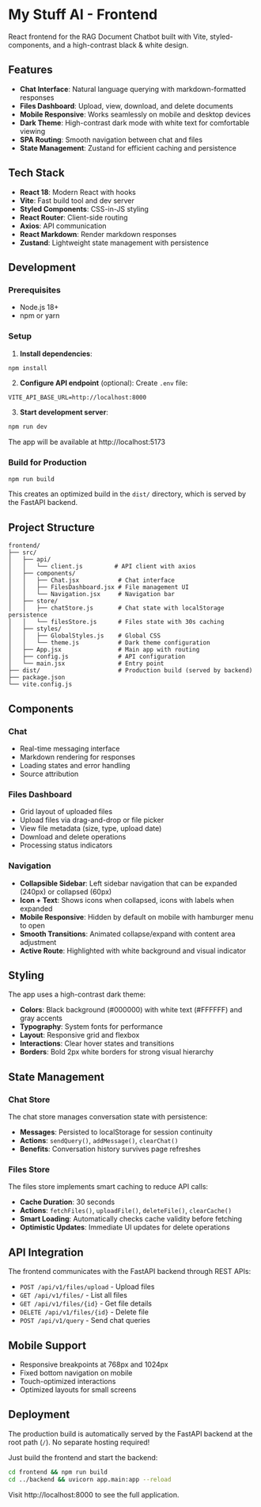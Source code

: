 # My Stuff AI - Frontend

React frontend for the RAG Document Chatbot built with Vite, styled-components, and a high-contrast black & white design.

## Features

- **Chat Interface**: Natural language querying with markdown-formatted responses
- **Files Dashboard**: Upload, view, download, and delete documents
- **Mobile Responsive**: Works seamlessly on mobile and desktop devices
- **Dark Theme**: High-contrast dark mode with white text for comfortable viewing
- **SPA Routing**: Smooth navigation between chat and files
- **State Management**: Zustand for efficient caching and persistence

## Tech Stack

- **React 18**: Modern React with hooks
- **Vite**: Fast build tool and dev server
- **Styled Components**: CSS-in-JS styling
- **React Router**: Client-side routing
- **Axios**: API communication
- **React Markdown**: Render markdown responses
- **Zustand**: Lightweight state management with persistence

## Development

### Prerequisites

- Node.js 18+
- npm or yarn

### Setup

1. **Install dependencies**:

```bash
npm install
```

2. **Configure API endpoint** (optional):
   Create `.env` file:

```env
VITE_API_BASE_URL=http://localhost:8000
```

3. **Start development server**:

```bash
npm run dev
```

The app will be available at http://localhost:5173

### Build for Production

```bash
npm run build
```

This creates an optimized build in the `dist/` directory, which is served by the FastAPI backend.

## Project Structure

```
frontend/
├── src/
│   ├── api/
│   │   └── client.js         # API client with axios
│   ├── components/
│   │   ├── Chat.jsx           # Chat interface
│   │   ├── FilesDashboard.jsx # File management UI
│   │   └── Navigation.jsx     # Navigation bar
│   ├── store/
│   │   ├── chatStore.js       # Chat state with localStorage persistence
│   │   └── filesStore.js      # Files state with 30s caching
│   ├── styles/
│   │   ├── GlobalStyles.js    # Global CSS
│   │   └── theme.js           # Dark theme configuration
│   ├── App.jsx                # Main app with routing
│   ├── config.js              # API configuration
│   └── main.jsx               # Entry point
├── dist/                      # Production build (served by backend)
├── package.json
└── vite.config.js
```

## Components

### Chat

- Real-time messaging interface
- Markdown rendering for responses
- Loading states and error handling
- Source attribution

### Files Dashboard

- Grid layout of uploaded files
- Upload files via drag-and-drop or file picker
- View file metadata (size, type, upload date)
- Download and delete operations
- Processing status indicators

### Navigation

- **Collapsible Sidebar**: Left sidebar navigation that can be expanded (240px) or collapsed (60px)
- **Icon + Text**: Shows icons when collapsed, icons with labels when expanded
- **Mobile Responsive**: Hidden by default on mobile with hamburger menu to open
- **Smooth Transitions**: Animated collapse/expand with content area adjustment
- **Active Route**: Highlighted with white background and visual indicator

## Styling

The app uses a high-contrast dark theme:

- **Colors**: Black background (#000000) with white text (#FFFFFF) and gray accents
- **Typography**: System fonts for performance
- **Layout**: Responsive grid and flexbox
- **Interactions**: Clear hover states and transitions
- **Borders**: Bold 2px white borders for strong visual hierarchy

## State Management

### Chat Store

The chat store manages conversation state with persistence:

- **Messages**: Persisted to localStorage for session continuity
- **Actions**: `sendQuery()`, `addMessage()`, `clearChat()`
- **Benefits**: Conversation history survives page refreshes

### Files Store

The files store implements smart caching to reduce API calls:

- **Cache Duration**: 30 seconds
- **Actions**: `fetchFiles()`, `uploadFile()`, `deleteFile()`, `clearCache()`
- **Smart Loading**: Automatically checks cache validity before fetching
- **Optimistic Updates**: Immediate UI updates for delete operations

## API Integration

The frontend communicates with the FastAPI backend through REST APIs:

- `POST /api/v1/files/upload` - Upload files
- `GET /api/v1/files/` - List all files
- `GET /api/v1/files/{id}` - Get file details
- `DELETE /api/v1/files/{id}` - Delete file
- `POST /api/v1/query` - Send chat queries

## Mobile Support

- Responsive breakpoints at 768px and 1024px
- Fixed bottom navigation on mobile
- Touch-optimized interactions
- Optimized layouts for small screens

## Deployment

The production build is automatically served by the FastAPI backend at the root path (`/`). No separate hosting required!

Just build the frontend and start the backend:

```bash
cd frontend && npm run build
cd ../backend && uvicorn app.main:app --reload
```

Visit http://localhost:8000 to see the full application.
